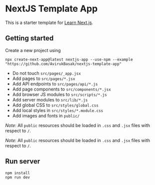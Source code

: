 # NextJS Template App
This is a starter template for [Learn Next.js](https://nextjs.org/learn).

## Getting started
Create a new project using
```
npx create-next-app@latest nextjs-app --use-npm --example "https://github.com/AvirukBasak/nextjs-template-app"
```
- Do not touch `src/pages/_app.jsx`
- Add pages to `src/pages/*.jsx`
- Add API endpoints to `src/pages/api/*.js`
- Add page components to `src/components/*.jsx`
- Add browser JS modules to `src/scripts/*.js`
- Add server modules to `src/lib/*.js`
- Add global CSS to `src/styles/global.css`
- Add local styles in `src/styles/*.module.css`
- Add images and fonts in `public/`

*Note*: All `public` resources should be loaded in `.css` and `.jsx` files with respect to `/`.

*Note*: All `public` resources should be loaded in `.css` and `.jsx` files with respect to `/`.

## Run server
```
npm install
npm run dev
```
